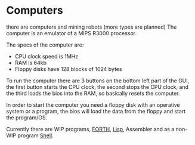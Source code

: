 # Computers

there are computers and mining robots (more types are planned)
The computer is an emulator of a MIPS R3000 processor.

The specs of the computer are:
- CPU clock speed is 1MHz
- RAM is 64kb
- Floppy disks have 128 blocks of 1024 bytes

To run the computer there are 3 buttons on the bottom left part of the GUI, 
the first button starts the CPU clock, 
the second stops the CPU clock, 
and the third loads the bios into the RAM, so basically resets the computer.

In order to start the computer you need a floppy disk with an operative system or a program, 
the bios will load the data from the floppy and start the program/OS.

Currently there are WIP programs, [FORTH](5.1-forth), [Lisp](5.2-lisp), Assembler and as a non-WIP program [Shell](5.3-shell.md).


